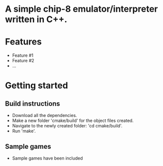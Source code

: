 # A simple chip-8 emulator/interpreter written in C++.

# Features

- Feature #1
- Feature #2
- ...


# Getting started
## Build instructions
- Download all the dependencies.
- Make a new folder 'cmake/build' for the object files created.
- Navigate to the newly created folder: 'cd cmake/build'.
- Run 'make'.

## Sample games
- Sample games have been included

